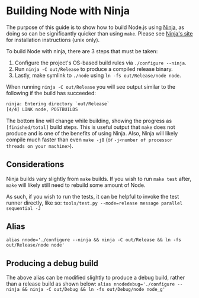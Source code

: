 # Building Node with Ninja

The purpose of this guide is to show how to build Node.js using [Ninja][], as doing so can be significantly quicker than using `make`. Please see [Ninja's site][Ninja] for installation instructions (unix only).

To build Node with ninja, there are 3 steps that must be taken:

1. Configure the project's OS-based build rules via `./configure --ninja`.
2. Run `ninja -C out/Release` to produce a compiled release binary.
3. Lastly, make symlink to `./node` using `ln -fs out/Release/node node`.

When running `ninja -C out/Release` you will see output similar to the following if the build has succeeded:
```txt
ninja: Entering directory `out/Release`
[4/4] LINK node, POSTBUILDS
```

The bottom line will change while building, showing the progress as `[finished/total]` build steps.
This is useful output that `make` does not produce and is one of the benefits of using Ninja.
Also, Ninja will likely compile much faster than even `make -j8` (or `-j<number of processor threads on your machine>`).

## Considerations

Ninja builds vary slightly from `make` builds. If you wish to run `make test` after, `make` will likely still need to rebuild some amount of Node.

As such, if you wish to run the tests, it can be helpful to invoke the test runner directly, like so:
`tools/test.py --mode=release message parallel sequential -J`

## Alias

`alias nnode='./configure --ninja && ninja -C out/Release && ln -fs out/Release/node node'`

## Producing a debug build

The above alias can be modified slightly to produce a debug build, rather than a release build as shown below:
`alias nnodedebug='./configure --ninja && ninja -C out/Debug && ln -fs out/Debug/node node_g'`


[Ninja]: https://martine.github.io/ninja/
